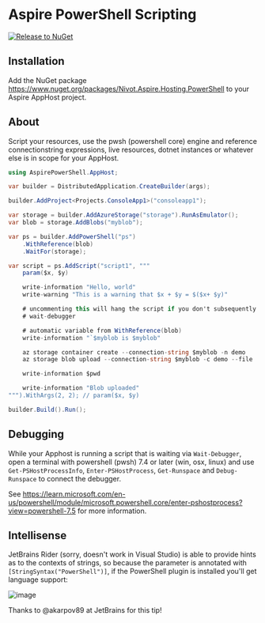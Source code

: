# Aspire PowerShell Scripting

[![Release to NuGet](https://github.com/oising/AspirePowerShell/actions/workflows/release.yml/badge.svg)](https://github.com/oising/AspirePowerShell/actions/workflows/release.yml)

## Installation

Add the NuGet package https://www.nuget.org/packages/Nivot.Aspire.Hosting.PowerShell to your Aspire AppHost project.

## About

Script your resources, use the pwsh (powershell core) engine and reference connectionstring expressions, live resources, dotnet instances or whatever else is in scope for your AppHost. 


```csharp
using AspirePowerShell.AppHost;

var builder = DistributedApplication.CreateBuilder(args);

builder.AddProject<Projects.ConsoleApp1>("consoleapp1");

var storage = builder.AddAzureStorage("storage").RunAsEmulator();
var blob = storage.AddBlobs("myblob");

var ps = builder.AddPowerShell("ps")
    .WithReference(blob)
    .WaitFor(storage);

var script = ps.AddScript("script1", """
    param($x, $y)

    write-information "Hello, world"
    write-warning "This is a warning that $x + $y = $($x+ $y)"

    # uncommenting this will hang the script if you don't subsequently attach the pwsh debugger
    # wait-debugger

    # automatic variable from WithReference(blob)
    write-information "`$myblob is $myblob"

    az storage container create --connection-string $myblob -n demo
    az storage blob upload --connection-string $myblob -c demo --file ..\README.md

    write-information $pwd

    write-information "Blob uploaded"
""").WithArgs(2, 2); // param($x, $y)

builder.Build().Run();
```

## Debugging

While your Apphost is running a script that is waiting via `Wait-Debugger`, open a terminal with powershell (pwsh) 7.4 or later (win, osx, linux) and use `Get-PSHostProcessInfo`, `Enter-PSHostProcess`, `Get-Runspace` and `Debug-Runspace` to connect the debugger. 

See https://learn.microsoft.com/en-us/powershell/module/microsoft.powershell.core/enter-pshostprocess?view=powershell-7.5 for more information.

## Intellisense

JetBrains Rider (sorry, doesn't work in Visual Studio) is able to provide hints as to the contexts of strings, so because the parameter is annotated with `[StringSyntax("PowerShell")]`, if the PowerShell plugin is installed you'll get language support:


![image](https://github.com/user-attachments/assets/9c65528d-5afd-4aeb-a08b-f6597555dece)

Thanks to @akarpov89 at JetBrains for this tip!
